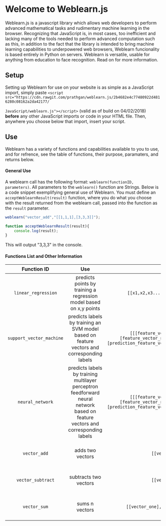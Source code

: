 # Welcome to Weblearn.js
Weblearn.js is a javascript library which allows web developers to perform advanced mathematical
tasks and rudimentary machine learning in the browser. Recognizing that JavaScript is, in most cases,
too inefficient and lacking many of the tools needed to perform advanced computation such as this, in addition
to the fact that the library is intended to bring machine learning capabilities to underpowered
web browsers, Weblearn funcionality is based entirely in Python on servers. Weblearn is versatile, usable for
anything from education to face recognition. Read on for more information.

## Setup
Setting up Weblearn for use on your website is as simple as a JavaScript import, simply paste `<script src="https://cdn.rawgit.com/prathgan/weblearn.js/2b4682e4c77480922d4816280c08162a2da42177/`

`JavaScript/weblearn.js"></script>` (valid as of build on 04/02/2018) <b>before</b> any other JavaScript imports or code in your HTML file. Then, anywhere you choose
below that import, insert your script.

## Use
Weblearn has a variety of functions and capabilities available to you to use, and for refrence, see the table of functions, their purpose,
paramaters, and returns below.
#### General Use
A weblearn call has the following format: `weblearn(functionID, parameters)`. All parameters to the `weblearn()` function
are Strings. Below is a code snippet exemplifying general use of Weblearn. You must define an `acceptWeblearnResult(result)` function, where you do what you choose with the result returned from the weblearn call, passed into the function as the `result` parameter.
```js
weblearn("vector_add","[[1,1,1],[3,3,3]]");

function acceptWeblearnResult(result){
    console.log(result);
}
```
This will output "3,3,3" in the console.
#### Functions List and Other Information

|    Function ID    |          Use          |                     Parameters                    |                                        Return                                        |
|:-----------------:|:---------------------:|:-------------------------------------------------:|:------------------------------------------------------------------------------------:|
| `linear_regression`      | predicts points by training a regression model based on x,y points        | `[[x1,x2,x3...],[y1,y2,y3...],prediction_value]` | A single rounded int corresponding to the predicted value of the input point `prediction_value` |
| `support_vector_machine`      | predicts labels by training an SVM model based on feature vectors and corresponding labels         | `[[[feature_vector_1], [feature_vector_2],..,[feature_vector_n]],[[label_1,label_2,...,label_n]],[prediction_feature_vector_1,...,prediction_feature_vector_z]]` | a list containing the labels corresponding to all features put in as a `prediction_feature_vector` |
| `neural_network`      | predicts labels by training multilayer perceptron feedforward neural network based on feature vectors and corresponding labels         | `[[[feature_vector_1], [feature_vector_2],..,[feature_vector_n]],[[label_1,label_2,...,label_n]],[prediction_feature_vector_1,...,prediction_feature_vector_z]]` | a list containing the labels corresponding to all features put in as a `prediction_feature_vector` |
| `vector_add`      | adds two vectors      | `[[vector_one],[vector_two]]`                     | a vector of length same as`vector_one` and `vector_two`, with the added values       |
| `vector_subtract` | subtracts two vectors | `[[vector_one],[vector_two]]`                     | a vector of length same as`vector_one` and `vector_two`, with the subtracted values  |
| `vector_sum`      | sums n vectors        | `[[vector_one],[vector_two],[vector_three], etc]` | a vector of length same as all the vectors in the parameters, with the summed values |